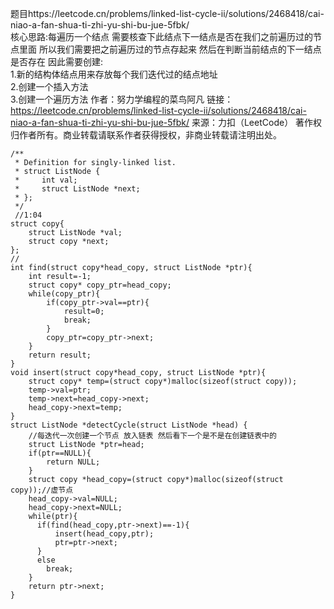 题目https://leetcode.cn/problems/linked-list-cycle-ii/solutions/2468418/cai-niao-a-fan-shua-ti-zhi-yu-shi-bu-jue-5fbk/  
核心思路:每遍历一个结点 需要核查下此结点下一结点是否在我们之前遍历过的节点里面 所以我们需要把之前遍历过的节点存起来 
然后在判断当前结点的下一结点是否存在 因此需要创建:  
1.新的结构体结点用来存放每个我们迭代过的结点地址  
2.创建一个插入方法  
3.创建一个遍历方法
作者：努力学编程的菜鸟阿凡
链接：https://leetcode.cn/problems/linked-list-cycle-ii/solutions/2468418/cai-niao-a-fan-shua-ti-zhi-yu-shi-bu-jue-5fbk/
来源：力扣（LeetCode）
著作权归作者所有。商业转载请联系作者获得授权，非商业转载请注明出处。
```
/**
 * Definition for singly-linked list.
 * struct ListNode {
 *     int val;
 *     struct ListNode *next;
 * };
 */
 //1:04
struct copy{
    struct ListNode *val;
    struct copy *next; 
};
//
int find(struct copy*head_copy, struct ListNode *ptr){
    int result=-1;
    struct copy* copy_ptr=head_copy;
    while(copy_ptr){
        if(copy_ptr->val==ptr){
            result=0;
            break;
        }
        copy_ptr=copy_ptr->next;
    }
    return result;
}
void insert(struct copy*head_copy, struct ListNode *ptr){
    struct copy* temp=(struct copy*)malloc(sizeof(struct copy));
    temp->val=ptr;
    temp->next=head_copy->next;
    head_copy->next=temp;
}
struct ListNode *detectCycle(struct ListNode *head) {
    //每迭代一次创建一个节点 放入链表 然后看下一个是不是在创建链表中的
    struct ListNode *ptr=head;
    if(ptr==NULL){
        return NULL;
    }
    struct copy *head_copy=(struct copy*)malloc(sizeof(struct copy));//虚节点
    head_copy->val=NULL;
    head_copy->next=NULL;
    while(ptr){
      if(find(head_copy,ptr->next)==-1){
          insert(head_copy,ptr);
          ptr=ptr->next;
      }  
      else
        break;    
    }
    return ptr->next;
}
